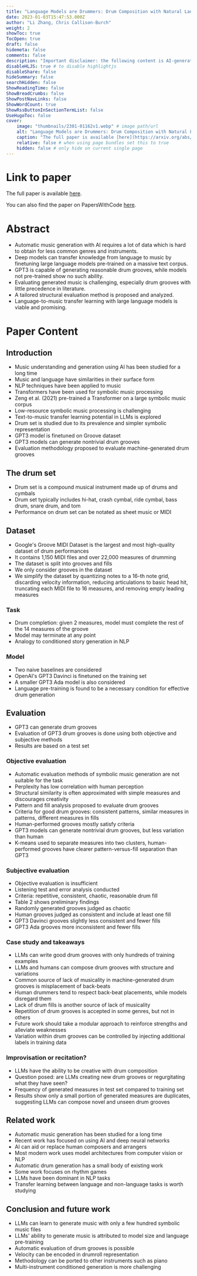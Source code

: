 ```yaml
---
title: "Language Models are Drummers: Drum Composition with Natural Language Pre-Training"
date: 2023-01-03T15:47:53.000Z
author: "Li Zhang, Chris Callison-Burch"
weight: 2
showToc: true
TocOpen: true
draft: false
hidemeta: false
comments: false
description: "Important disclaimer: the following content is AI-generated, please make sure to fact check the presented information by reading the full paper."
disableHLJS: true # to disable highlightjs
disableShare: false
hideSummary: false
searchHidden: false
ShowReadingTime: false
ShowBreadCrumbs: false
ShowPostNavLinks: false
ShowWordCount: true
ShowRssButtonInSectionTermList: false
UseHugoToc: false
cover:
    image: "thumbnails/2301-01162v1.webp" # image path/url
    alt: "Language Models are Drummers: Drum Composition with Natural Language Pre-Training" # alt text
    caption: "The full paper is available [here](https://arxiv.org/abs/2301.01162)." # display caption under cover
    relative: false # when using page bundles set this to true
    hidden: false # only hide on current single page
---
```


# Link to paper
The full paper is available [here](https://arxiv.org/abs/2301.01162).

You can also find the paper on PapersWithCode [here](https://paperswithcode.com/paper/language-models-are-drummers-drum-composition).

# Abstract
- Automatic music generation with AI requires a lot of data which is hard to obtain for less common genres and instruments.
- Deep models can transfer knowledge from language to music by finetuning large language models pre-trained on a massive text corpus.
- GPT3 is capable of generating reasonable drum grooves, while models not pre-trained show no such ability.
- Evaluating generated music is challenging, especially drum grooves with little precedence in literature.
- A tailored structural evaluation method is proposed and analyzed.
- Language-to-music transfer learning with large language models is viable and promising.

# Paper Content

## Introduction
- Music understanding and generation using AI has been studied for a long time
- Music and language have similarities in their surface form
- NLP techniques have been applied to music
- Transformers have been used for symbolic music processing
- Zeng et al. (2021) pre-trained a Transformer on a large symbolic music corpus
- Low-resource symbolic music processing is challenging
- Text-to-music transfer learning potential in LLMs is explored
- Drum set is studied due to its prevalence and simpler symbolic representation
- GPT3 model is finetuned on Groove dataset
- GPT3 models can generate nontrivial drum grooves
- Evaluation methodology proposed to evaluate machine-generated drum grooves

## The drum set
- Drum set is a compound musical instrument made up of drums and cymbals
- Drum set typically includes hi-hat, crash cymbal, ride cymbal, bass drum, snare drum, and tom
- Performance on drum set can be notated as sheet music or MIDI

## Dataset
- Google's Groove MIDI Dataset is the largest and most high-quality dataset of drum performances
- It contains 1,150 MIDI files and over 22,000 measures of drumming
- The dataset is split into grooves and fills
- We only consider grooves in the dataset
- We simplify the dataset by quantizing notes to a 16-th note grid, discarding velocity information, reducing articulations to basic head hit, truncating each MIDI file to 16 measures, and removing empty leading measures

### Task
- Drum completion: given 2 measures, model must complete the rest of the 14 measures of the groove
- Model may terminate at any point
- Analogy to conditioned story generation in NLP

### Model
- Two naive baselines are considered
- OpenAI's GPT3 Davinci is finetuned on the training set
- A smaller GPT3 Ada model is also considered
- Language pre-training is found to be a necessary condition for effective drum generation

## Evaluation
- GPT3 can generate drum grooves
- Evaluation of GPT3 drum grooves is done using both objective and subjective methods
- Results are based on a test set

### Objective evaluation
- Automatic evaluation methods of symbolic music generation are not suitable for the task
- Perplexity has low correlation with human perception
- Structural similarity is often approximated with simple measures and discourages creativity
- Pattern and fill analysis proposed to evaluate drum grooves
- Criteria for good drum grooves: consistent patterns, similar measures in patterns, different measures in fills
- Human-performed grooves mostly satisfy criteria
- GPT3 models can generate nontrivial drum grooves, but less variation than human
- K-means used to separate measures into two clusters, human-performed grooves have clearer pattern-versus-fill separation than GPT3

### Subjective evaluation
- Objective evaluation is insufficient
- Listening test and error analysis conducted
- Criteria: repetitive, consistent, chaotic, reasonable drum fill
- Table 2 shows preliminary findings
- Randomly generated grooves judged as chaotic
- Human grooves judged as consistent and include at least one fill
- GPT3 Davinci grooves slightly less consistent and fewer fills
- GPT3 Ada grooves more inconsistent and fewer fills

### Case study and takeaways
- LLMs can write good drum grooves with only hundreds of training examples
- LLMs and humans can compose drum grooves with structure and variations
- Common source of lack of musicality in machine-generated drum grooves is misplacement of back-beats
- Human drummers tend to respect back-beat placements, while models disregard them
- Lack of drum fills is another source of lack of musicality
- Repetition of drum grooves is accepted in some genres, but not in others
- Future work should take a modular approach to reinforce strengths and alleviate weaknesses
- Variation within drum grooves can be controlled by injecting additional labels in training data

### Improvisation or recitation?
- LLMs have the ability to be creative with drum composition
- Question posed: are LLMs creating new drum grooves or regurgitating what they have seen?
- Frequency of generated measures in test set compared to training set
- Results show only a small portion of generated measures are duplicates, suggesting LLMs can compose novel and unseen drum grooves

## Related work
- Automatic music generation has been studied for a long time
- Recent work has focused on using AI and deep neural networks
- AI can aid or replace human composers and arrangers
- Most modern work uses model architectures from computer vision or NLP
- Automatic drum generation has a small body of existing work
- Some work focuses on rhythm games
- LLMs have been dominant in NLP tasks
- Transfer learning between language and non-language tasks is worth studying

## Conclusion and future work
- LLMs can learn to generate music with only a few hundred symbolic music files
- LLMs' ability to generate music is attributed to model size and language pre-training
- Automatic evaluation of drum grooves is possible
- Velocity can be encoded in drumroll representation
- Methodology can be ported to other instruments such as piano
- Multi-instrument conditioned generation is more challenging
